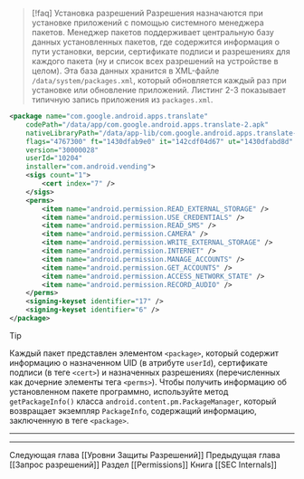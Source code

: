 
> [!faq] Установка разрешений
> Разрешения назначаются при установке приложений с помощью системного менеджера пакетов. Менеджер пакетов поддерживает центральную базу данных установленных пакетов, где содержится информация о пути установки, версии, сертификате подписи и разрешениях для каждого пакета (ну и список всех разрешений на устройстве в целом).
> Эта база данных хранится в XML-файле ```/data/system/packages.xml```, который обновляется каждый раз при установке или обновление приложений.
> Листинг 2-3 показывает типичную запись приложения из `packages.xml`.

```xml
<package name="com.google.android.apps.translate"
    codePath="/data/app/com.google.android.apps.translate-2.apk"
    nativeLibraryPath="/data/app-lib/com.google.android.apps.translate-2"
    flags="4767300" ft="1430dfab9e0" it="142cdf04d67" ut="1430dfabd8d"
    version="30000028"
    userId="10204"
    installer="com.android.vending">
    <sigs count="1">
        <cert index="7" />
    </sigs>
    <perms>
        <item name="android.permission.READ_EXTERNAL_STORAGE" />
        <item name="android.permission.USE_CREDENTIALS" />
        <item name="android.permission.READ_SMS" />
        <item name="android.permission.CAMERA" />
        <item name="android.permission.WRITE_EXTERNAL_STORAGE" />
        <item name="android.permission.INTERNET" />
        <item name="android.permission.MANAGE_ACCOUNTS" />
        <item name="android.permission.GET_ACCOUNTS" />
        <item name="android.permission.ACCESS_NETWORK_STATE" />
        <item name="android.permission.RECORD_AUDIO" />
    </perms>
    <signing-keyset identifier="17" />
    <signing-keyset identifier="6" />
</package>

```

> [!tip]
>Каждый пакет представлен элементом `<package>`, который содержит информацию о назначенном UID (в атрибуте `userId`), сертификате подписи (в теге `<cert>`) и назначенных разрешениях (перечисленных как дочерние элементы тега `<perms>`).
>Чтобы получить информацию об установленном пакете программно, используйте метод `getPackageInfo()` класса `android.content.pm.PackageManager`, который возвращает экземпляр `PackageInfo`, содержащий информацию, заключенную в теге `<package>`.

---
---
Следующая глава [[Уровни Защиты Разрешений]]
Предыдущая глава [[Запрос разрешений]]
Раздел [[Permissions]]
Книга [[SEC Internals]]


